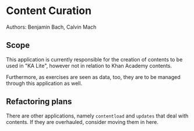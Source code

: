 Content Curation
================

Authors: Benjamin Bach, Calvin Mach

Scope
-----

This application is currently responsible for the creation of contents to
be used in "KA Lite", however not in relation to Khan Academy contents.

Furthermore, as exercises are seen as data, too, they are to be managed through
this application as well.

Refactoring plans
-----------------

There are other applications, namely `contentload` and `updates` that deal with
contents. If they are overhauled, consider moving them in here.
